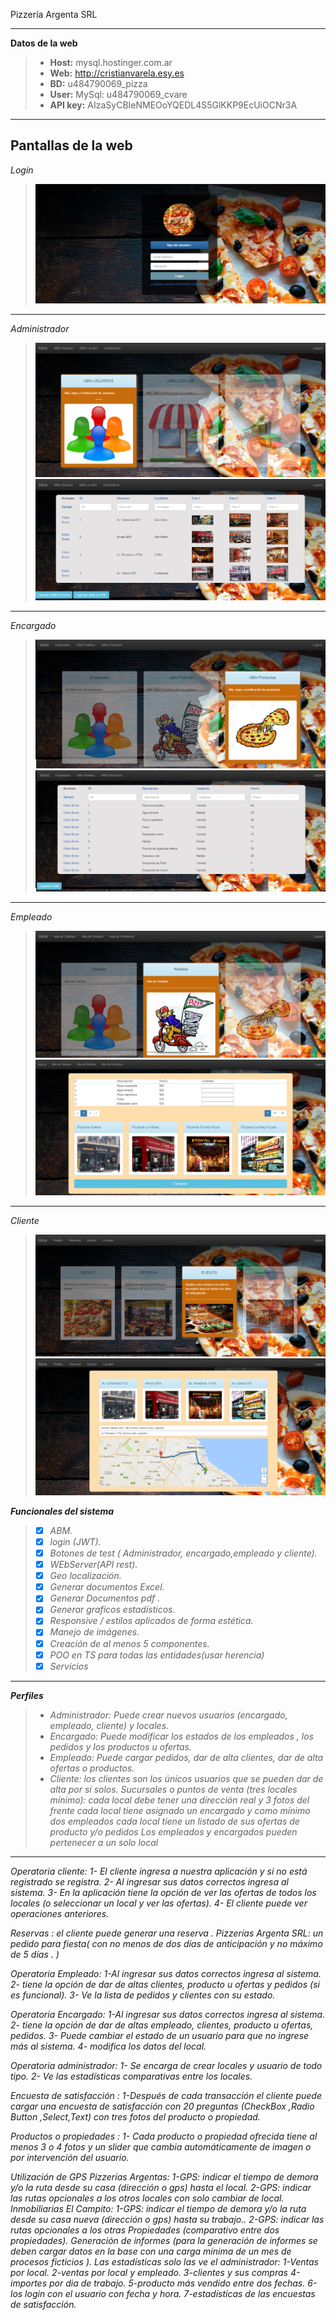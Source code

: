 Pizzería Argenta SRL

----------

<i class="icon-cog"></i>**Datos de la web**
>  
> - **Host:** mysql.hostinger.com.ar
> - **Web:** http://cristianvarela.esy.es  <i class="icon-upload"></i>
> - **BD:** u484790069_pizza
> - **User:** MySql: u484790069_cvare
> - **API key:** AIzaSyCBIeNMEOoYQEDL4S5GlKKP9EcUiOCNr3A

----------
**Pantallas de la web**
----------
*Login*
>![picture alt](pizzeria/src/assets/img/GithubLogin.png "Login")
----------
*Administrador*
>![picture alt](pizzeria/src/assets/img/GithubAdmin.png "Pantalla Administrador")
>![picture alt](pizzeria/src/assets/img/GithubAdminABMLocales.png "Pantalla Admin Locales")
----------
*Encargado*
>![picture alt](pizzeria/src/assets/img/GithubEncargado.png "Pantalla Encargado")
>![picture alt](pizzeria/src/assets/img/GithubEncargadoABMProductos.png "Pantalla Encargado Productos")
----------
*Empleado*
>![picture alt](pizzeria/src/assets/img/GithubEmpleado.png "Pantalla Empleado")
>![picture alt](pizzeria/src/assets/img/GithubEmpleadoAltaPedido.png "Pantalla Empleado Pedidos")
----------
*Cliente*
>![picture alt](pizzeria/src/assets/img/GithubCliente.png "Pantalla Cliente")
>![picture alt](pizzeria/src/assets/img/GithubClienteLocales.png "Pantalla Locales")

**<i class="icon-cog"> Funcionales del sistema**
> - [X] ABM.
> - [X] login (JWT).
> - [X] Botones de test ( Administrador, encargado,empleado y cliente).
> - [X] WEbServer(API rest).
> - [X] Geo localización.
> - [X] Generar documentos Excel.
> - [X] Generar Documentos pdf .
> - [X] Generar graficos estadísticos.
> - [X] Responsive / estilos aplicados de forma estética.
> - [X] Manejo de imágenes.
> - [X] Creación de al menos 5 componentes.
> - [X] POO en TS para todas las entidades(usar herencia)
> - [X] Servicios

----------

**<i class="icon-cog"> Perfiles**
>- Administrador: Puede crear nuevos usuarios (encargado, empleado, cliente) y locales.
>- Encargado: Puede modificar los estados de los empleados , los pedidos y los productos u
ofertas.
>- Empleado: Puede cargar pedidos, dar de alta clientes, dar de alta ofertas o productos.
>- Cliente: los clientes son los únicos usuarios que se pueden dar de alta por sí solos.
Sucursales o puntos de venta (tres locales mínimo):
cada local debe tener una dirección real y 3 fotos del frente
cada local tiene asignado un encargado y como mínimo dos empleados
cada local tiene un listado de sus ofertas de producto y/o pedidos
Los empleados y encargados pueden pertenecer a un solo local

----------

Operatoria cliente:
1- El cliente ingresa a nuestra aplicación y si no está registrado se registra.
2- Al ingresar sus datos correctos ingresa al sistema.
3- En la aplicación tiene la opción de ver las ofertas de todos los locales (o seleccionar un local y ver las ofertas).
4- El cliente puede ver operaciones anteriores.

Reservas : el cliente puede generar una reserva .
Pizzerías Argenta SRL: un pedido para fiesta( con no menos de dos días de anticipación y no máximo de 5 días . )

Operatoria Empleado:
1-Al ingresar sus datos correctos ingresa al sistema.
2- tiene la opción de dar de altas clientes, producto u ofertas y pedidos (si es funcional).
3- Ve la lista de pedidos y clientes con su estado.

Operatoria Encargado:
1-Al ingresar sus datos correctos ingresa al sistema.
2- tiene la opción de dar de altas empleado, clientes, producto u ofertas, pedidos.
3- Puede cambiar el estado de un usuario para que no ingrese más al sistema.
4- modifica los datos del local.

Operatoria administrador:
1- Se encarga de crear locales y usuario de todo tipo.
2- Ve las estadísticas comparativas entre los locales.

Encuesta de satisfacción :
1-Después de cada transacción el cliente puede cargar una encuesta de satisfacción con 20 preguntas (CheckBox ,Radio Button ,Select,Text)
con tres fotos del producto o propiedad.

Productos o propiedades :
1- Cada producto o propiedad ofrecida tiene al menos 3 o 4 fotos y un slider que cambia automáticamente de imagen o por intervención del
usuario.

Utilización de GPS
Pizzerías Argentas:
1-GPS: indicar el tiempo de demora y/o la ruta desde su casa (dirección o gps) hasta el local.
2-GPS: indicar las rutas opcionales a los otros locales con solo cambiar de local.
Inmobiliarias El Campito:
1-GPS: indicar el tiempo de demora y/o la ruta desde su casa nueva (dirección o gps) hasta su trabajo..
2-GPS: indicar las rutas opcionales a los otras Propiedades (comparativo entre dos propiedades).
Generación de informes
(para la generación de informes se deben cargar datos en la base con una carga mínima de un mes de procesos
ficticios ).
Las estadísticas solo las ve el administrador:
1-Ventas por local.
2-ventas por local y empleado.
3-clientes y sus compras
4-importes por dia de trabajo.
5-producto más vendido entre dos fechas.
6-los login con el usuario con fecha y hora.
7-estadísticas de las encuestas de satisfacción.